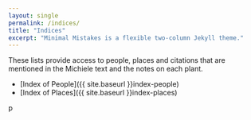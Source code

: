 ```yaml
---
layout: single
permalink: /indices/
title: "Indices"
excerpt: "Minimal Mistakes is a flexible two-column Jekyll theme."
---
```


These lists provide access to people, places and citations that are mentioned in the Michiele text and the notes on each plant.

* [Index of People]({{ site.baseurl }}index-people)
* [Index of Places]({{ site.baseurl }}index-places)  

<div class="ornament">p</div>
